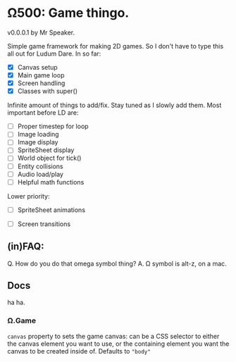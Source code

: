 # Ω500: Game thingo.

v0.0.0.1 by Mr Speaker.

Simple game framework for making 2D games. So I don't have to type this all out for Ludum Dare. In so far:

- [X] Canvas setup
- [X] Main game loop
- [X] Screen handling
- [X] Classes with super()

Infinite amount of things to add/fix. Stay tuned as I slowly add them. Most important before LD are:

- [ ] Proper timestep for loop
- [ ] Image loading
- [ ] Image display
- [ ] SpriteSheet display
- [ ] World object for tick()
- [ ] Entity collisions
- [ ] Audio load/play
- [ ] Helpful math functions

Lower priority:

- [ ] SpriteSheet animations
- [ ] Screen transitions


## (in)FAQ:

Q. How do you do that omega symbol thing?
A. Ω symbol is alt-z, on a mac.


## Docs

ha ha.

### Ω.Game

`canvas` property to sets the game canvas: can be a CSS selector to either the canvas element you want to use, or the containing element you want the canvas to be created inside of. Defaults to `"body"`
